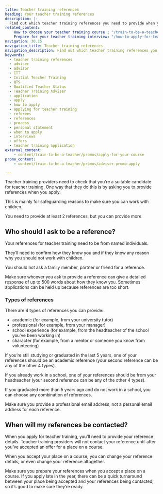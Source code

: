 ```yaml
---
title: Teacher training references
heading: Your teacher training references
description: |-
  Find out which teacher training references you need to provide when you apply to train to be a teacher and what they'll need to include.
related_content:
    How to choose your teacher training course : "/train-to-be-a-teacher/how-to-choose-your-teacher-training-course"
    Prepare for your teacher training interview: "/how-to-apply-for-teacher-training/teacher-training-interview"
navigation: 30.15
navigation_title: Teacher training references
navigation_description: Find out which teacher training references you need to provide and what they should include.
keywords:
  - teacher training references
  - adviser
  - advisor
  - ITT
  - Initial Teacher Training
  - QTS
  - Qualified Teacher Status
  - Teacher Training Adviser
  - application
  - apply
  - how to apply
  - applying for teacher training
  - referees
  - references
  - process
  - personal statement
  - when to apply
  - interviews
  - offers
  - teacher training application
external_content:
    - content/train-to-be-a-teacher/promos/apply-for-your-course
promo_content:
    - content/train-to-be-a-teacher/promos/adviser-promo-apply

---
```


Teacher training providers need to check that you’re a suitable candidate for teacher training. One way that they do this is by asking you to provide references when you apply. 

This is mainly for safeguarding reasons to make sure you can work with children. 

You need to provide at least 2 references, but you can provide more.

## Who should I ask to be a reference? 

Your references for teacher training need to be from named individuals. 

They’ll need to confirm how they know you and if they know any reason why you should not work with children. 

You should not ask a family member, partner or friend for a reference. 

Make sure whoever you ask to provide a reference can give a detailed response of up to 500 words about how they know you. Sometimes applications can be held up because references are too short. 

### Types of references 

There are 4 types of references you can provide: 

* academic (for example, from your university tutor) 
* professional (for example, from your manager) 
* school experience (for example, from the headteacher of the school you’ve been working in) 
* character (for example, from a mentor or someone you know from volunteering) 

If you’re still studying or graduated in the last 5 years, one of your references should be an academic reference (your second reference can be any of the other 4 types). 

If you already work in a school, one of your references should be from your headteacher (your second reference can be any of the other 4 types). 

If you graduated more than 5 years ago and do not work in a school, you can choose any combination of references. 

Make sure you provide a professional email address, not a personal email address for each reference. 

## When will my references be contacted? 

When you apply for teacher training, you’ll need to provide your reference details. Teacher training providers will not contact your reference until after you’ve accepted an offer for a place on a course. 

When you accept your place on a course, you can change your reference details, or even change your reference altogether. 

Make sure you prepare your references when you accept a place on a course. If you apply late in the year, there can be a quick turnaround between your place being accepted and your references being contacted, so it’s good to make sure they’re ready.

